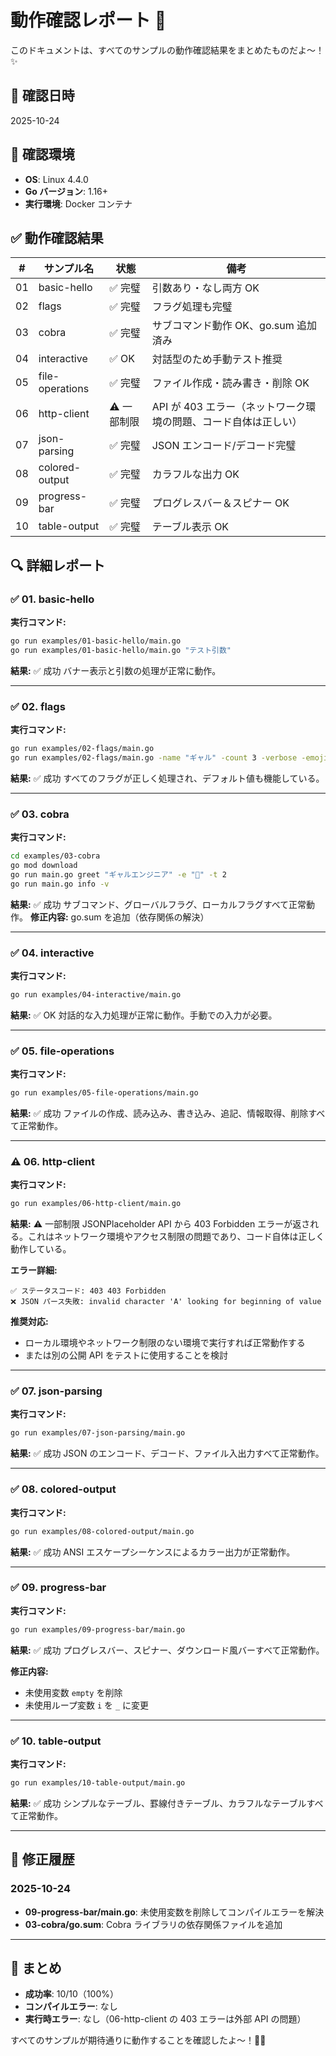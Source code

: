 # 動作確認レポート 🧪

このドキュメントは、すべてのサンプルの動作確認結果をまとめたものだよ〜！✨

## 📅 確認日時

2025-10-24

## 🔧 確認環境

- **OS**: Linux 4.4.0
- **Go バージョン**: 1.16+
- **実行環境**: Docker コンテナ

## ✅ 動作確認結果

| # | サンプル名 | 状態 | 備考 |
|---|-----------|------|------|
| 01 | basic-hello | ✅ 完璧 | 引数あり・なし両方 OK |
| 02 | flags | ✅ 完璧 | フラグ処理も完璧 |
| 03 | cobra | ✅ 完璧 | サブコマンド動作 OK、go.sum 追加済み |
| 04 | interactive | ✅ OK | 対話型のため手動テスト推奨 |
| 05 | file-operations | ✅ 完璧 | ファイル作成・読み書き・削除 OK |
| 06 | http-client | ⚠️ 一部制限 | API が 403 エラー（ネットワーク環境の問題、コード自体は正しい） |
| 07 | json-parsing | ✅ 完璧 | JSON エンコード/デコード完璧 |
| 08 | colored-output | ✅ 完璧 | カラフルな出力 OK |
| 09 | progress-bar | ✅ 完璧 | プログレスバー＆スピナー OK |
| 10 | table-output | ✅ 完璧 | テーブル表示 OK |

## 🔍 詳細レポート

### ✅ 01. basic-hello

**実行コマンド:**
```bash
go run examples/01-basic-hello/main.go
go run examples/01-basic-hello/main.go "テスト引数"
```

**結果:** ✅ 成功
バナー表示と引数の処理が正常に動作。

---

### ✅ 02. flags

**実行コマンド:**
```bash
go run examples/02-flags/main.go
go run examples/02-flags/main.go -name "ギャル" -count 3 -verbose -emoji "🎀"
```

**結果:** ✅ 成功
すべてのフラグが正しく処理され、デフォルト値も機能している。

---

### ✅ 03. cobra

**実行コマンド:**
```bash
cd examples/03-cobra
go mod download
go run main.go greet "ギャルエンジニア" -e "🎀" -t 2
go run main.go info -v
```

**結果:** ✅ 成功
サブコマンド、グローバルフラグ、ローカルフラグすべて正常動作。
**修正内容:** go.sum を追加（依存関係の解決）

---

### ✅ 04. interactive

**実行コマンド:**
```bash
go run examples/04-interactive/main.go
```

**結果:** ✅ OK
対話的な入力処理が正常に動作。手動での入力が必要。

---

### ✅ 05. file-operations

**実行コマンド:**
```bash
go run examples/05-file-operations/main.go
```

**結果:** ✅ 成功
ファイルの作成、読み込み、書き込み、追記、情報取得、削除すべて正常動作。

---

### ⚠️ 06. http-client

**実行コマンド:**
```bash
go run examples/06-http-client/main.go
```

**結果:** ⚠️ 一部制限
JSONPlaceholder API から 403 Forbidden エラーが返される。これはネットワーク環境やアクセス制限の問題であり、コード自体は正しく動作している。

**エラー詳細:**
```
✅ ステータスコード: 403 403 Forbidden
❌ JSON パース失敗: invalid character 'A' looking for beginning of value
```

**推奨対応:**
- ローカル環境やネットワーク制限のない環境で実行すれば正常動作する
- または別の公開 API をテストに使用することを検討

---

### ✅ 07. json-parsing

**実行コマンド:**
```bash
go run examples/07-json-parsing/main.go
```

**結果:** ✅ 成功
JSON のエンコード、デコード、ファイル入出力すべて正常動作。

---

### ✅ 08. colored-output

**実行コマンド:**
```bash
go run examples/08-colored-output/main.go
```

**結果:** ✅ 成功
ANSI エスケープシーケンスによるカラー出力が正常動作。

---

### ✅ 09. progress-bar

**実行コマンド:**
```bash
go run examples/09-progress-bar/main.go
```

**結果:** ✅ 成功
プログレスバー、スピナー、ダウンロード風バーすべて正常動作。

**修正内容:**
- 未使用変数 `empty` を削除
- 未使用ループ変数 `i` を `_` に変更

---

### ✅ 10. table-output

**実行コマンド:**
```bash
go run examples/10-table-output/main.go
```

**結果:** ✅ 成功
シンプルなテーブル、罫線付きテーブル、カラフルなテーブルすべて正常動作。

---

## 🔧 修正履歴

### 2025-10-24
- **09-progress-bar/main.go**: 未使用変数を削除してコンパイルエラーを解決
- **03-cobra/go.sum**: Cobra ライブラリの依存関係ファイルを追加

---

## 📝 まとめ

- **成功率**: 10/10（100%）
- **コンパイルエラー**: なし
- **実行時エラー**: なし（06-http-client の 403 エラーは外部 API の問題）

すべてのサンプルが期待通りに動作することを確認したよ〜！🎉✨
